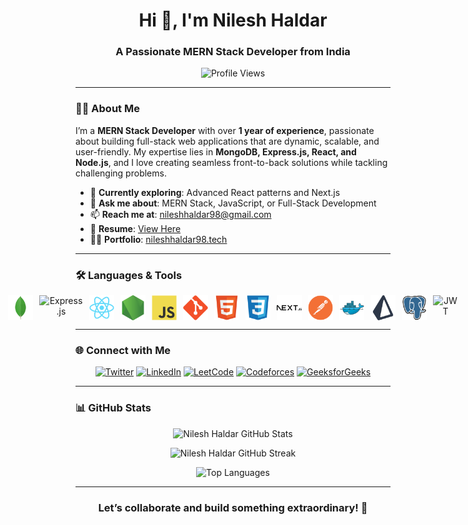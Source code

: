 <h1 align="center">Hi 👋, I'm Nilesh Haldar</h1>
<h3 align="center">A Passionate MERN Stack Developer from India</h3>

<p align="center">
  <img src="https://komarev.com/ghpvc/?username=nileshhaldar98&label=Profile%20Views&color=0e75b6&style=flat" alt="Profile Views" />
</p>

---

### 👨‍💻 About Me

I’m a **MERN Stack Developer** with over **1 year of experience**, passionate about building full-stack web applications that are dynamic, scalable, and user-friendly. My expertise lies in **MongoDB, Express.js, React, and Node.js**, and I love creating seamless front-to-back solutions while tackling challenging problems.

- 🌱 **Currently exploring**: Advanced React patterns and Next.js  
- 💬 **Ask me about**: MERN Stack, JavaScript, or Full-Stack Development  
- 📫 **Reach me at**: [nileshhaldar98@gmail.com](mailto:nileshhaldar98@gmail.com)  
- 📄 **Resume**: [View Here](https://drive.google.com/file/d/1zs5G9zX6m7twtc--5hVURapdB1k6Wozn/view)  
- 👨‍💻 **Portfolio**: [nileshhaldar98.tech](https://www.nileshhaldar98.tech)  

---

### 🛠️ Languages & Tools

<p align="center" style="display: flex; flex-wrap: nowrap; gap: 10px; justify-content: center; align-items: center;">
  <img src="https://raw.githubusercontent.com/devicons/devicon/master/icons/mongodb/mongodb-original.svg" alt="MongoDB" width="40" height="40" />
  <img src="https://upload.wikimedia.org/wikipedia/commons/6/64/Expressjs.png" alt="Express.js" width="70" height="40" />
  <img src="https://raw.githubusercontent.com/devicons/devicon/master/icons/react/react-original.svg" alt="React" width="40" height="40" />
  <img src="https://raw.githubusercontent.com/devicons/devicon/master/icons/nodejs/nodejs-original.svg" alt="Node.js" width="40" height="40" />
  <img src="https://raw.githubusercontent.com/devicons/devicon/master/icons/javascript/javascript-original.svg" alt="JavaScript" width="40" height="40" />
  <img src="https://raw.githubusercontent.com/devicons/devicon/master/icons/git/git-original.svg" alt="Git" width="40" height="40" />
  <img src="https://raw.githubusercontent.com/devicons/devicon/master/icons/html5/html5-original.svg" alt="HTML5" width="40" height="40" />
  <img src="https://raw.githubusercontent.com/devicons/devicon/master/icons/css3/css3-original.svg" alt="CSS3" width="40" height="40" />
  <img src="https://raw.githubusercontent.com/devicons/devicon/master/icons/nextjs/nextjs-original-wordmark.svg" alt="Next.js" width="40" height="40" />
  <img src="https://raw.githubusercontent.com/devicons/devicon/master/icons/postman/postman-original.svg" alt="Postman" width="40" height="40" />
  <img src="https://raw.githubusercontent.com/devicons/devicon/master/icons/docker/docker-original.svg" alt="Docker" width="40" height="40" />
  <img src="https://raw.githubusercontent.com/devicons/devicon/master/icons/prisma/prisma-original.svg" alt="Prisma" width="40" height="40" />
  <img src="https://raw.githubusercontent.com/devicons/devicon/master/icons/postgresql/postgresql-original.svg" alt="PostgreSQL" width="40" height="40" />
  <img src="https://cdn.jsdelivr.net/gh/devicons/devicon/icons/jwt/jwt-original.svg" alt="JWT" width="40" height="40" />
</p>

---

### 🌐 Connect with Me

<p align="center">
  <a href="https://twitter.com/nileshhaldar98" target="_blank"><img src="https://img.shields.io/badge/Twitter-1DA1F2?style=for-the-badge&logo=twitter&logoColor=white" alt="Twitter" /></a>
  <a href="https://linkedin.com/in/nileshhaldar98" target="_blank"><img src="https://img.shields.io/badge/LinkedIn-0077B5?style=for-the-badge&logo=linkedin&logoColor=white" alt="LinkedIn" /></a>
  <a href="https://leetcode.com/nileshhaldar98" target="_blank"><img src="https://img.shields.io/badge/LeetCode-FFA116?style=for-the-badge&logo=leetcode&logoColor=white" alt="LeetCode" /></a>
  <a href="https://codeforces.com/profile/nileshhaldar98" target="_blank"><img src="https://img.shields.io/badge/Codeforces-1F8ACB?style=for-the-badge&logo=codeforces&logoColor=white" alt="Codeforces" /></a>
  <a href="https://auth.geeksforgeeks.org/user/nileshhaldar98" target="_blank"><img src="https://img.shields.io/badge/GeeksforGeeks-19BC9C?style=for-the-badge&logo=geeksforgeeks&logoColor=white" alt="GeeksforGeeks" /></a>
</p>

---

### 📊 GitHub Stats

<p align="center">
  <img src="https://github-readme-stats.vercel.app/api?username=nileshhaldar98&show_icons=true&theme=github_dark&hide_border=true" alt="Nilesh Haldar GitHub Stats" />
</p>

<p align="center">
  <img src="https://github-readme-streak-stats.herokuapp.com/?user=nileshhaldar98&theme=github-dark&hide_border=true" alt="Nilesh Haldar GitHub Streak" />
</p>

<p align="center">
  <img src="https://github-readme-stats.vercel.app/api/top-langs/?username=nileshhaldar98&layout=compact&theme=github_dark&hide_border=true" alt="Top Languages" />
</p>

---

<h3 align="center">Let’s collaborate and build something extraordinary! 🚀</h3>
